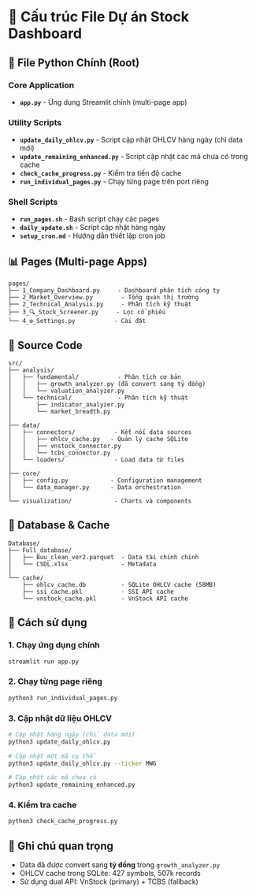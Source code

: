 # 📁 Cấu trúc File Dự án Stock Dashboard

## 🎯 File Python Chính (Root)

### Core Application
- **`app.py`** - Ứng dụng Streamlit chính (multi-page app)

### Utility Scripts
- **`update_daily_ohlcv.py`** - Script cập nhật OHLCV hàng ngày (chỉ data mới)
- **`update_remaining_enhanced.py`** - Script cập nhật các mã chưa có trong cache
- **`check_cache_progress.py`** - Kiểm tra tiến độ cache
- **`run_individual_pages.py`** - Chạy từng page trên port riêng

### Shell Scripts
- **`run_pages.sh`** - Bash script chạy các pages
- **`daily_update.sh`** - Script cập nhật hàng ngày
- **`setup_cron.md`** - Hướng dẫn thiết lập cron job

## 📊 Pages (Multi-page Apps)
```
pages/
├── 1_Company_Dashboard.py     - Dashboard phân tích công ty
├── 2_Market_Overview.py        - Tổng quan thị trường  
├── 2_Technical_Analysis.py     - Phân tích kỹ thuật
├── 3_🔍_Stock_Screener.py     - Lọc cổ phiếu
└── 4_⚙️_Settings.py           - Cài đặt
```

## 🔧 Source Code
```
src/
├── analysis/
│   ├── fundamental/           - Phân tích cơ bản
│   │   ├── growth_analyzer.py (đã convert sang tỷ đồng)
│   │   └── valuation_analyzer.py
│   └── technical/             - Phân tích kỹ thuật
│       ├── indicator_analyzer.py
│       └── market_breadth.py
│
├── data/
│   ├── connectors/           - Kết nối data sources
│   │   ├── ohlcv_cache.py   - Quản lý cache SQLite
│   │   ├── vnstock_connector.py
│   │   └── tcbs_connector.py
│   └── loaders/              - Load data từ files
│
├── core/
│   ├── config.py            - Configuration management
│   └── data_manager.py      - Data orchestration
│
└── visualization/            - Charts và components
```

## 💾 Database & Cache
```
Database/
├── Full_database/
│   ├── Buu_clean_ver2.parquet  - Data tài chính chính
│   └── CSDL.xlsx               - Metadata
│
└── cache/
    ├── ohlcv_cache.db          - SQLite OHLCV cache (58MB)
    ├── ssi_cache.pkl           - SSI API cache
    └── vnstock_cache.pkl       - VnStock API cache
```

## 🚀 Cách sử dụng

### 1. Chạy ứng dụng chính
```bash
streamlit run app.py
```

### 2. Chạy từng page riêng
```bash
python3 run_individual_pages.py
```

### 3. Cập nhật dữ liệu OHLCV
```bash
# Cập nhật hàng ngày (chỉ data mới)
python3 update_daily_ohlcv.py

# Cập nhật một mã cụ thể  
python3 update_daily_ohlcv.py --ticker MWG

# Cập nhật các mã chưa có
python3 update_remaining_enhanced.py
```

### 4. Kiểm tra cache
```bash
python3 check_cache_progress.py
```

## 📝 Ghi chú quan trọng
- Data đã được convert sang **tỷ đồng** trong `growth_analyzer.py`
- OHLCV cache trong SQLite: 427 symbols, 507k records
- Sử dụng dual API: VnStock (primary) + TCBS (fallback)